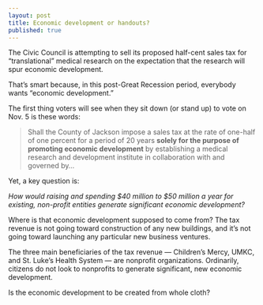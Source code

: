 ```yaml
---
layout: post
title: Economic development or handouts?
published: true
---
```

The Civic Council is attempting to sell its proposed half-cent sales tax for “translational” medical research on the expectation that the research will spur economic development.

That’s smart because, in this post-Great Recession period, everybody wants “economic development.”

The first thing voters will see when they sit down (or stand up) to vote on Nov. 5 is these words:

<blockquote>Shall the County of Jackson impose a sales tax at the rate of one-half of one percent for a period of 20 years <strong>solely for the purpose of promoting economic development</strong> by establishing a medical research and development institute in collaboration with and governed by…</blockquote>

Yet, a key question is:

<em>How would raising and spending $40 million to $50 million a year for existing, non-profit entities generate significant economic development?</em>

Where is that economic development supposed to come from? The tax revenue is not going toward construction of any new buildings, and it’s not going toward launching any particular new business ventures.

The three main beneficiaries of the tax revenue — Children’s Mercy, UMKC, and St. Luke’s Health System — are nonprofit organizations. Ordinarily, citizens do not look to nonprofits to generate significant, new economic development.

Is the economic development to be created from whole cloth?
